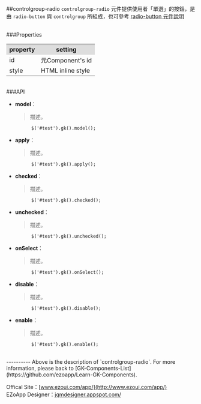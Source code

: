 ##controlgroup-radio
`controlgroup-radio` 元件提供使用者「單選」的按鈕，是由 `radio-button` 與 `controlgroup` 所組成，也可參考 [radio-button 元件說明](https://github.com/ezoapp/Learn-GK-Components/blob/master/docs/GKComponent-radio-button.md)

<br/>
###Properties
<table>

<tr>
<th style="background:#ddd;">property</th>
<th style="background:#ddd;">setting</th>
</tr>

<tr>
<td>id</td>
<td>元Component's id</td>
</tr>

<tr>
<td>style</td>
<td>HTML inline style</td>
</tr>

</table>

<br/>
###API

- **model**：  
  	> 描述。

			$('#test').gk().model();

- **apply**：  
  	> 描述。

			$('#test').gk().apply();

- **checked**：  
  	> 描述。

			$('#test').gk().checked();

- **unchecked**：  
  	> 描述。

			$('#test').gk().unchecked();

- **onSelect**：  
  	> 描述。

			$('#test').gk().onSelect();

- **disable**：  
  	> 描述。

			$('#test').gk().disable();

- **enable**：  
  	> 描述。

			$('#test').gk().enable();
<br/>
----------
Above is the description of `controlgroup-radio`. For more information, please back to [GK-Components-List](https://github.com/ezoapp/Learn-GK-Components).

Offical Site：[www.ezoui.com/app/](http://www.ezoui.com/app/)  
EZoApp Designer：[jqmdesigner.appspot.com/](http://jqmdesigner.appspot.com/)




